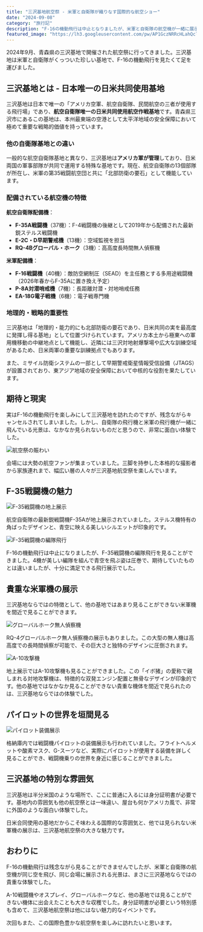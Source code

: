 ```yaml
---
title: "三沢基地航空祭 - 米軍と自衛隊が織りなす国際的な航空ショー"
date: "2024-09-08"
category: "旅行記"
description: "F-16の機動飛行は中止となりましたが、米軍と自衛隊の航空機が一緒に展示される貴重な三沢基地航空祭。A-10やオスプレイなど他では見られない機体も見ることができました。"
featured_image: "https://lh3.googleusercontent.com/pw/AP1GczNRRcHLahQclDzisfsNDK0PLIsZxP2qfzWpKuMlBFgG65itF6i-1EZCz0agk_QkdvEWnS-ZYMXAWLnTMnZxs6oy8peJuCClnbmdstAX7wp_1J8BP9sAWeCCoGdIkaKSs4_RENsptvAqsQtHd_uagoKKlA=s1000-no-gm?authuser=0"
---
```


<!-- 元のGoogle Photosリンク: https://photos.app.goo.gl/rWppNqfMyktwR78LA -->

2024年9月、青森県の三沢基地で開催された航空祭に行ってきました。三沢基地は米軍と自衛隊がくっついた珍しい基地で、F-16の機動飛行を見たくて足を運びました。

## 三沢基地とは - 日本唯一の日米共同使用基地

三沢基地は日本で唯一の「アメリカ空軍、航空自衛隊、民間航空の三者が使用する飛行場」であり、**航空自衛隊唯一の日米共同使用航空作戦基地**です。青森県三沢市にあるこの基地は、本州最東端の空港として太平洋地域の安全保障において極めて重要な戦略的価値を持っています。

### 他の自衛隊基地との違い

一般的な航空自衛隊基地と異なり、三沢基地は**アメリカ軍が管理**しており、日米両国の軍事部隊が共同で運用する特殊な基地です。現在、航空自衛隊の13個部隊が所在し、米軍の第35戦闘航空団と共に「北部防衛の要石」として機能しています。

### 配備されている航空機の特徴

**航空自衛隊配備機**：
- **F-35A戦闘機**（37機）：F-4戦闘機の後継として2019年から配備された最新鋭ステルス戦闘機
- **E-2C・D早期警戒機**（13機）：空域監視を担当
- **RQ-4Bグローバル・ホーク**（3機）：高高度長時間無人偵察機

**米軍配備機**：
- **F-16戦闘機**（40機）：敵防空網制圧（SEAD）を主任務とする多用途戦闘機（2026年春からF-35Aに置き換え予定）
- **P-8A対潜哨戒機**（7機）：長距離対潜・対地哨戒任務
- **EA-18G電子戦機**（6機）：電子戦専門機

### 地理的・戦略的重要性

三沢基地は「地理的・能力的にも北部防衛の要石であり、日米共同の実を最高度に発揮し得る基地」として位置づけられています。アメリカ本土から極東への軍用機移動の中継地点として機能し、近隣には三沢対地射爆撃場や広大な訓練空域があるため、日米両軍の重要な訓練拠点でもあります。

また、ミサイル防衛システムの一部として早期警戒衛星情報受信設備（JTAGS）が設置されており、東アジア地域の安全保障において中核的な役割を果たしています。

## 期待と現実

実はF-16の機動飛行を楽しみにして三沢基地を訪れたのですが、残念ながらキャンセルされてしまいました。しかし、自衛隊の飛行機と米軍の飛行機が一緒に飛んでいる光景は、なかなか見られないものだと思うので、非常に面白い体験でした。

![航空祭の賑わい](https://lh3.googleusercontent.com/pw/AP1GczOUF1EE_BGmvelKh-PAieiwMDpqPM1ijLn9e73OfB-rJP4e9EEUpvMbv-tJVWj2CfsmWjibqaE4yKQkfKa_MmKXmq10se7VdYwt7i5-_IR9oX0EtVOC=s1000-no-gm?authuser=0)

会場には大勢の航空ファンが集まっていました。三脚を持参した本格的な撮影者から家族連れまで、幅広い層の人々が三沢基地航空祭を楽しんでいます。

## F-35戦闘機の魅力

![F-35戦闘機の地上展示](https://lh3.googleusercontent.com/pw/AP1GczOeevrhDFTCU8h0X1845aTMw_kGLE14rcw2MHWzwDwtIfpCkbs4RFABY3PPrEbA0GrsmA8ygLylZrvURbqbILhFCCM8pjdvyYnVnWdwEkzVk6Uf_3llAVDtV1zR3Aa-xVCd-PBio3EwqUUIAPKyYA98aw=s1000-no-gm?authuser=0)

航空自衛隊の最新鋭戦闘機F-35Aが地上展示されていました。ステルス機特有の角ばったデザインと、青空に映える美しいシルエットが印象的です。

![F-35戦闘機の編隊飛行](https://lh3.googleusercontent.com/pw/AP1GczNRRcHLahQclDzisfsNDK0PLIsZxP2qfzWpKuMlBFgG65itF6i-1EZCz0agk_QkdvEWnS-ZYMXAWLnTMnZxs6oy8peJuCClnbmdstAX7wp_1J8BP9sAWeCCoGdIkaKSs4_RENsptvAqsQtHd_uagoKKlA=s1000-no-gm?authuser=0)

F-16の機動飛行は中止になりましたが、F-35戦闘機の編隊飛行を見ることができました。4機が美しい編隊を組んで青空を飛ぶ姿は圧巻で、期待していたものとは違いましたが、十分に満足できる飛行展示でした。

## 貴重な米軍機の展示

三沢基地ならではの特徴として、他の基地ではあまり見ることができない米軍機を間近で見ることができます。

![グローバルホーク無人偵察機](https://lh3.googleusercontent.com/pw/AP1GczOsizavcImiUnk2In86yztXIQpdsGrucEJxRqCd_ORDKbkfJdO-kCsWKszXcwY6ZKiY8CH9MyD-GNrNLBmelGNayugBj3mZ-o-sHg-bN81m3gYWp4hcnvcRyizpVmDZzHKV56qFI0MCvJoY1Xxqw8C2eA=s1000-no-gm?authuser=0)

RQ-4グローバルホーク無人偵察機の展示もありました。この大型の無人機は高高度での長時間偵察が可能で、その巨大さと独特のデザインに圧倒されます。

![A-10攻撃機](https://lh3.googleusercontent.com/pw/AP1GczOaLJHiUgF46_AWPygHUvM8FedZ0FrFj93OYVkHmuHPmXHJSdw-wF7dZFN8E2HRNrDNEH2hJ1rwkXgE3ncdGPxs9VTvLYVsJT-9JdBDCCm_oxAIhdpRGkpwOZwRncFkNbY5uYVd9jceYbulKkQwSHWvlA=s1000-no-gm?authuser=0)

地上展示ではA-10攻撃機も見ることができました。この「イボ猪」の愛称で親しまれる対地攻撃機は、特徴的な双発エンジン配置と無骨なデザインが印象的です。他の基地ではなかなか見ることができない貴重な機体を間近で見られたのは、三沢基地ならではの体験でした。

## パイロットの世界を垣間見る

![パイロット装備展示](https://lh3.googleusercontent.com/pw/AP1GczOSmOENx3A13pW0C1sv5efiYU-nPPT07yL2CyjeNT7Hq204Wk_3U2VJ3pBh6tQRmor2mDcpWktnCCpc0LKUHog-bZtj1ZfrumjbqhThVcEG5iSTtUIT8c-MmUB87rIpqtcz2A74V4VliBiXOZsH3sT4SA=s1000-no-gm?authuser=0)

格納庫内では戦闘機パイロットの装備展示も行われていました。フライトヘルメットや酸素マスク、G-スーツなど、実際にパイロットが使用する装備を詳しく見ることができ、戦闘機乗りの世界を身近に感じることができました。

## 三沢基地の特別な雰囲気

三沢基地は半分米国のような場所で、ここに普通に入るには身分証明書が必要です。基地内の雰囲気も他の航空祭とは一味違い、屋台も何かアメリカ風で、非常に外国のような面白い体験でした。

日米合同使用の基地だからこそ味わえる国際的な雰囲気と、他では見られない米軍機の展示は、三沢基地航空祭の大きな魅力です。

## おわりに

F-16の機動飛行は残念ながら見ることができませんでしたが、米軍と自衛隊の航空機が同じ空を飛び、同じ会場に展示される光景は、まさに三沢基地ならではの貴重な体験でした。

A-10戦闘機やオスプレイ、グローバルホークなど、他の基地では見ることができない機体に出会えたことも大きな収穫でした。身分証明書が必要という特別感も含めて、三沢基地航空祭は他にはない魅力的なイベントです。

次回もまた、この国際色豊かな航空祭を楽しみに訪れたいと思います。